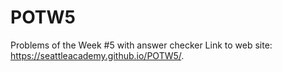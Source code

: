 # POTW5
Problems of the Week #5 with answer checker
Link to web site:  https://seattleacademy.github.io/POTW5/.
